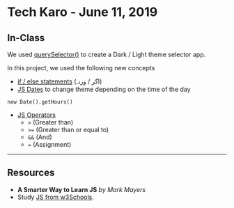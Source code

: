 # Tech Karo - June 11, 2019

## In-Class

We used [querySelector()](https://www.w3schools.com/jsref/met_document_queryselector.asp) to create a Dark / Light theme selector app.

In this project, we used the following new concepts
- [if / else statements](https://www.w3schools.com/js/js_if_else.asp) (اگر / ورنہ)
- [JS Dates](https://www.w3schools.com/js/js_dates.asp) to change theme depending on the time of the day
```
new Date().getHours()
```
- [JS Operators](https://www.w3schools.com/js/js_operators.asp)
  - `>`  (Greater than)
  - `>=` (Greater than or equal to)
  - `&&` (And)
  - `=`  (Assignment)
---

## Resources
- **A Smarter Way to Learn JS** *by Mark Mayers*
- Study [JS from w3Schools](https://www.w3schools.com/js/default.asp).